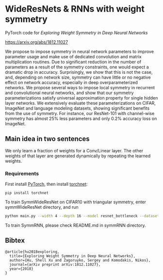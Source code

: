 WideResNets & RNNs with weight symmetry
=========

PyTorch code for *Exploring Weight Symmetry in Deep Neural Networks*

<https://arxiv.org/abs/1812.11027>

We propose to impose symmetry in neural network parameters to improve parameter usage and make use of dedicated convolution and matrix multiplication routines. Due to significant reduction in the number of parameters as a result of the symmetry constraints, one would expect a dramatic drop in accuracy. Surprisingly, we show that this is not the case, and, depending on network size, symmetry can have little or no negative effect on network accuracy, especially in deep overparameterized networks. We propose several ways to impose local symmetry in recurrent and convolutional neural networks, and show that our symmetry parameterizations satisfy universal approximation property for single hidden layer networks. We extensively evaluate these parameterizations on CIFAR, ImageNet and language modeling datasets, showing significant benefits from the use of symmetry. For instance, our ResNet-101 with channel-wise symmetry has almost 25% less parameters and only 0.2% accuracy loss on ImageNet.


## Main idea in two sentences

We only learn a fraction of weights for a Conv/Linear layer. The other weights of that layer are generated dynamically by repeating the learned weights.


### Requirements

First install [PyTorch](https://pytorch.org), then install [torchnet](https://github.com/pytorch/tnt):

```
pip install torchnet
```

To train SymmWideResNet on CIFAR10 with triangular symmetry,
enter symmWideResNet directory, and run

```bash
python main.py --width 4 --depth 16 --model resnet_bottleneck --dataset CIFAR10 --symm_type tri
```

To train SymmRNN, please check README.md in symmRNN directory.

## Bibtex

```
@article{hu2018exploring,
  title={Exploring Weight Symmetry in Deep Neural Networks},
  author={Hu, Shell Xu and Zagoruyko, Sergey and Komodakis, Nikos},
  journal={arXiv preprint arXiv:1812.11027},
  year={2018}
}
```

